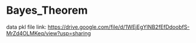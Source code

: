# Bayes_Theorem

data pkl file link:
https://drive.google.com/file/d/1WEjEgYlNB2fEfDdoobfS-MrZd4OLMKeq/view?usp=sharing
